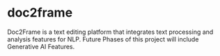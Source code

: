 # doc2frame
Doc2Frame is a text editing platform that integrates text processing and analysis features for NLP. Future Phases of this project will include Generative AI Features.
